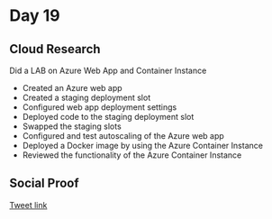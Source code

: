 # Day 19

## Cloud Research

Did a LAB on Azure Web App and Container Instance

-    Created an Azure web app
-    Created a staging deployment slot
-    Configured web app deployment settings
-    Deployed code to the staging deployment slot
-    Swapped the staging slots
-    Configured and test autoscaling of the Azure web app
-    Deployed a Docker image by using the Azure Container Instance
-    Reviewed the functionality of the Azure Container Instance





## Social Proof

[Tweet link](https://twitter.com/Just4JAG/status/1346511523586437124)